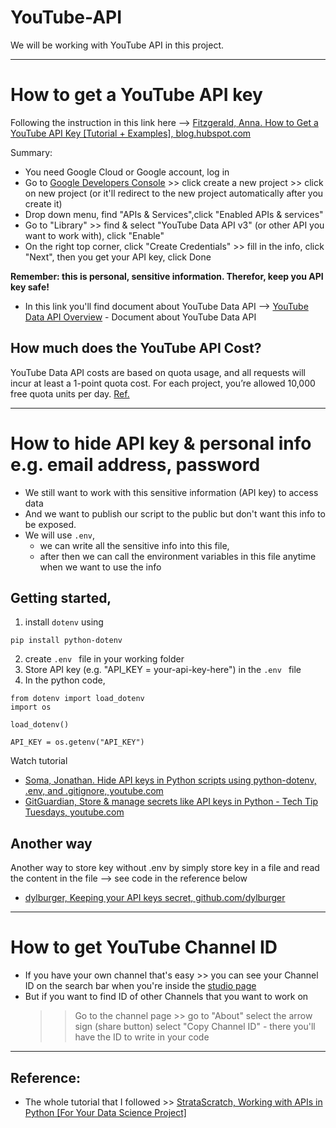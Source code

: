# YouTube-API
We will be working with YouTube API in this project.

---

# How to get a YouTube API key

Following the instruction in this link here --> [Fitzgerald, Anna. How to Get a YouTube API Key [Tutorial + Examples], blog.hubspot.com](https://blog.hubspot.com/website/how-to-get-youtube-api-key)

Summary:
- You need Google Cloud or Google account, log in
- Go to [Google Developers Console](https://console.cloud.google.com/apis/dashboard) >> click create a new project >> click on new project (or it'll redirect to the new project automatically after you create it) 
- Drop down menu, find "APIs & Services",click "Enabled APIs & services"
- Go to "Library" >> find & select "YouTube Data API v3" (or other API you want to work with), click "Enable"
- On the right top corner, click "Create Credentials" >> fill in the info, click "Next", then you get your API key, click Done

**Remember: this is personal, sensitive information. Therefor, keep you API key safe!**


- In this link you'll find document about YouTube Data API --> [YouTube Data API Overview](https://developers.google.com/youtube/v3/getting-started) - Document about YouTube Data API 

## How much does the YouTube API Cost?
YouTube Data API costs are based on quota usage, and all requests will incur at least a 1-point quota cost. For each project, you’re allowed 10,000 free quota units per day. 
[Ref.](https://rapidapi.com/blog/how-to-get-youtube-api-key/)

---

# How to hide API key & personal info e.g. email address, password
- We still want to work with this sensitive information (API key) to access data 
- And we want to publish our script to the public but don't want this info to be exposed.
- We will use ```.env```, 
    - we can write all the sensitive info into this file, 
    - after then we can call the environment variables in this file anytime when we want to use the info

## Getting started, 
1. install ```dotenv``` using 

```
pip install python-dotenv
```

2. create ```.env ``` file in your working folder
3. Store API key (e.g. "API_KEY = your-api-key-here") in the ```.env ``` file 
4. In the python code, 

```
from dotenv import load_dotenv
import os

load_dotenv()

API_KEY = os.getenv("API_KEY")
``` 

Watch tutorial 
- [Soma, Jonathan. Hide API keys in Python scripts using python-dotenv, .env, and .gitignore, youtube.com](https://www.youtube.com/watch?v=YdgIWTYQ69A)
- [GitGuardian, Store & manage secrets like API keys in Python - Tech Tip Tuesdays, youtube.com](https://www.youtube.com/watch?v=DVVYHlGYIHY)

## Another way
Another way to store key without .env by simply store key in a file and read the content in the file --> see code in the reference below 
- [dylburger, Keeping your API keys secret, github.com/dylburger](https://github.com/dylburger/reading-api-key-from-file/blob/master/Keeping%20API%20Keys%20Secret.ipynb)

---

# How to get YouTube Channel ID 
- If you have your own channel that's easy >> you can see your Channel ID on the search bar when you're inside the [studio page](studio.youtube.com)
- But if you want to find ID of other Channels that you want to work on
    >> Go to the channel page >> go to "About" 
    >> select the arrow sign (share button) 
    >> select "Copy Channel ID" - there you'll have the ID to write in your code


---


## Reference:
- The whole tutorial that I followed >> [StrataScratch, Working with APIs in Python [For Your Data Science Project]](https://www.youtube.com/watch?v=fklHBWow8vE)



     

